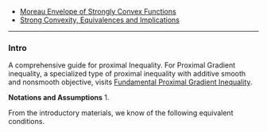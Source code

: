 - [Moreau Envelope of Strongly Convex Functions](AMATH%20516%20Numerical%20Optimizations/Proximal%20Operator/M%20Env%20of%20S-CNVX%20Function.md)
- [Strong Convexity, Equivalences and Implications](../Properties%20of%20Functions/Strong%20Convexity,%20Equivalences%20and%20Implications.md)

---
### **Intro**

A comprehensive guide for proximal 
Inequality. 
For Proximal Gradient inequality, a specialized type of proximal inequality with additive smooth and nonsmooth objective, visits [Fundamental Proximal Gradient Inequality](AMATH%20516%20Numerical%20Optimizations/Proximal%20Methods/Fundamental%20Proximal%20Gradient%20Inequality.md). 

**Notations and Assumptions**
1. 

From the introductory materials, we know of the following equivalent conditions. 